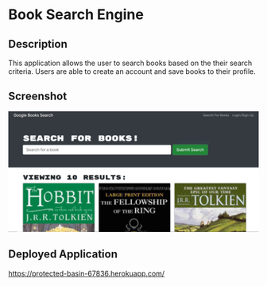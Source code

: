 # Book Search Engine

## Description
This application allows the user to search books based on the their search criteria. Users are able to create an account and save books to their profile. 

## Screenshot
![](client/public/screenshot.jpg)

## Deployed Application
https://protected-basin-67836.herokuapp.com/
